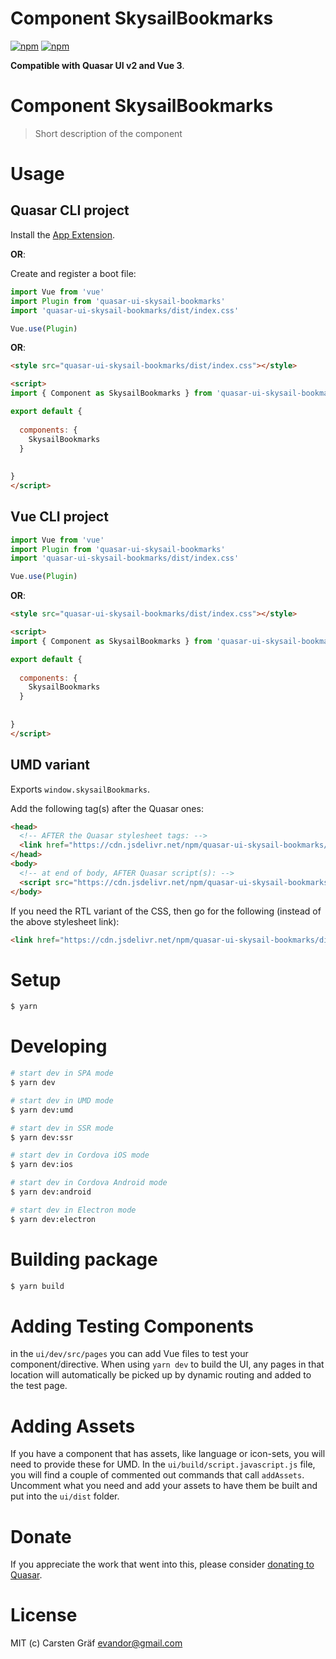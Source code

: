 # Component SkysailBookmarks

[![npm](https://img.shields.io/npm/v/quasar-ui-skysail-bookmarks.svg?label=quasar-ui-skysail-bookmarks)](https://www.npmjs.com/package/quasar-ui-skysail-bookmarks)
[![npm](https://img.shields.io/npm/dt/quasar-ui-skysail-bookmarks.svg)](https://www.npmjs.com/package/quasar-ui-skysail-bookmarks)

**Compatible with Quasar UI v2 and Vue 3**.


# Component SkysailBookmarks
> Short description of the component




# Usage

## Quasar CLI project


Install the [App Extension](../app-extension).

**OR**:


Create and register a boot file:

```js
import Vue from 'vue'
import Plugin from 'quasar-ui-skysail-bookmarks'
import 'quasar-ui-skysail-bookmarks/dist/index.css'

Vue.use(Plugin)
```

**OR**:

```html
<style src="quasar-ui-skysail-bookmarks/dist/index.css"></style>

<script>
import { Component as SkysailBookmarks } from 'quasar-ui-skysail-bookmarks'

export default {
  
  components: {
    SkysailBookmarks
  }
  
  
}
</script>
```

## Vue CLI project

```js
import Vue from 'vue'
import Plugin from 'quasar-ui-skysail-bookmarks'
import 'quasar-ui-skysail-bookmarks/dist/index.css'

Vue.use(Plugin)
```

**OR**:

```html
<style src="quasar-ui-skysail-bookmarks/dist/index.css"></style>

<script>
import { Component as SkysailBookmarks } from 'quasar-ui-skysail-bookmarks'

export default {
  
  components: {
    SkysailBookmarks
  }
  
  
}
</script>
```

## UMD variant

Exports `window.skysailBookmarks`.

Add the following tag(s) after the Quasar ones:

```html
<head>
  <!-- AFTER the Quasar stylesheet tags: -->
  <link href="https://cdn.jsdelivr.net/npm/quasar-ui-skysail-bookmarks/dist/index.min.css" rel="stylesheet" type="text/css">
</head>
<body>
  <!-- at end of body, AFTER Quasar script(s): -->
  <script src="https://cdn.jsdelivr.net/npm/quasar-ui-skysail-bookmarks/dist/index.umd.min.js"></script>
</body>
```
If you need the RTL variant of the CSS, then go for the following (instead of the above stylesheet link):
```html
<link href="https://cdn.jsdelivr.net/npm/quasar-ui-skysail-bookmarks/dist/index.rtl.min.css" rel="stylesheet" type="text/css">
```

# Setup
```bash
$ yarn
```

# Developing
```bash
# start dev in SPA mode
$ yarn dev

# start dev in UMD mode
$ yarn dev:umd

# start dev in SSR mode
$ yarn dev:ssr

# start dev in Cordova iOS mode
$ yarn dev:ios

# start dev in Cordova Android mode
$ yarn dev:android

# start dev in Electron mode
$ yarn dev:electron
```

# Building package
```bash
$ yarn build
```

# Adding Testing Components
in the `ui/dev/src/pages` you can add Vue files to test your component/directive. When using `yarn dev` to build the UI, any pages in that location will automatically be picked up by dynamic routing and added to the test page.

# Adding Assets
If you have a component that has assets, like language or icon-sets, you will need to provide these for UMD. In the `ui/build/script.javascript.js` file, you will find a couple of commented out commands that call `addAssets`. Uncomment what you need and add your assets to have them be built and put into the `ui/dist` folder.

# Donate
If you appreciate the work that went into this, please consider [donating to Quasar](https://donate.quasar.dev).

# License
MIT (c) Carsten Gräf <evandor@gmail.com>
